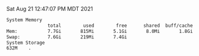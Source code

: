 Sat Aug 21 12:47:07 PM MDT 2021
```bash
System Memory
               total        used        free      shared  buff/cache   available
Mem:           7.7Gi       815Mi       5.1Gi       8.0Mi       1.8Gi       6.6Gi
Swap:          7.6Gi       219Mi       7.4Gi
System Storage
632M	.
```
```bash
